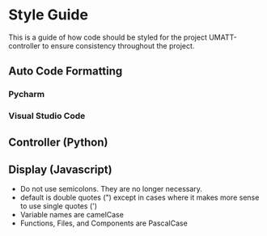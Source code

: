 # Style Guide

This is a guide of how code should be styled for the project UMATT-controller to ensure consistency throughout the
project. 

## Auto Code Formatting

### Pycharm

### Visual Studio Code

## Controller (Python)

## Display (Javascript)

* Do not use semicolons. They are no longer necessary.
* default is double quotes (") except in cases where it makes more sense to use single quotes (')
* Variable names are camelCase
* Functions, Files, and Components are PascalCase